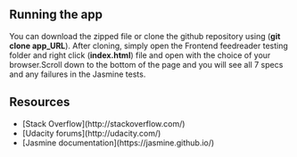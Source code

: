 ## Running the app

You can download the zipped file or clone the github repository using (**git clone app_URL**). After cloning, simply open the Frontend feedreader testing folder and right click (**index.html**) file and open with the choice of your browser.Scroll down to the bottom of the page and you will see all 7 specs and any failures in the Jasmine tests.


## Resources
<ul>
<li>[Stack Overflow](http://stackoverflow.com/)</li>
<li>[Udacity forums](http://udacity.com/)</li>
<li>[Jasmine documentation](https://jasmine.github.io/)</li>
